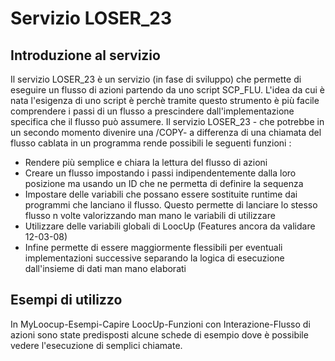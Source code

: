 # Servizio LOSER_23
## Introduzione al servizio
Il servizio LOSER_23 è un servizio (in fase di sviluppo) che permette di eseguire un flusso di
azioni partendo da uno script SCP_FLU.
L'idea da cui è nata l'esigenza di uno script è perchè tramite questo strumento è più facile comprendere i passi di un flusso a prescindere dall'implementazione specifica che il flusso può assumere.
Il servizio LOSER_23 - che potrebbe in un secondo momento divenire una /COPY- a differenza di una chiamata del flusso cablata in un programma rende possibili le seguenti funzioni : 
 * Rendere più semplice e chiara la lettura del flusso di azioni
 * Creare un flusso impostando i passi indipendentemente dalla loro posizione ma usando un ID che ne permetta di definire la sequenza
 * Impostare delle variabili  che possano essere sostituite runtime dai programmi che lanciano il flusso. Questo permette di lanciare lo stesso flusso n volte valorizzando man mano le variabili di utilizzare
 * Utilizzare delle variabili globali di LoocUp (Features ancora da validare 12-03-08)
 * Infine permette di essere maggiormente flessibili per eventuali implementazioni successive separando la logica di esecuzione dall'insieme di dati man mano elaborati

## Esempi di utilizzo
In MyLoocup-Esempi-Capire LoocUp-Funzioni con Interazione-Flusso di azioni
sono state predisposti alcune schede di esempio dove è possibile vedere l'esecuzione di semplici chiamate.


